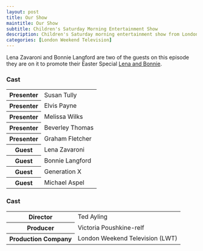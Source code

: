 ```yaml
---
layout: post
title: Our Show
maintitle: Our Show
subtitle: Children's Saturday Morning Entertainment Show
description: Children's Saturday morning entertainment show from London Weekend Television. Lena Zavaroni and Bonnie Langford are two of the guests on this episode they are on it to promote their Easter Special Lena and Bonnie.
categories: [London Weekend Television]
---
```


Lena Zavaroni and Bonnie Langford are two of the guests on this episode they are on it to promote their Easter Special [Lena and Bonnie](/london%20weekend%20television/1978/03/26/lena-and-bonnie.html).

### Cast
<table>
<tr><th>Presenter</th><td>Susan Tully</td></tr>
<tr><th>Presenter</th><td>Elvis Payne</td></tr>
<tr><th>Presenter</th><td>Melissa Wilks</td></tr>
<tr><th>Presenter</th><td>Beverley Thomas</td></tr>
<tr><th>Presenter</th><td>Graham Fletcher</td></tr>
<tr><th>Guest</th><td>Lena Zavaroni</td></tr>
<tr><th>Guest</th><td>Bonnie Langford</td></tr>
<tr><th>Guest</th><td>Generation X</td></tr>
<tr><th>Guest</th><td>Michael Aspel</td></tr>
</table>

### Cast
<table>
<tr><th>Director</th><td>Ted Ayling</td></tr>
<tr><th>Producer</th><td>Victoria Poushkine-relf</td></tr>
<tr><th>Production Company</th><td>London Weekend Television (LWT)</td></tr>
</table>

